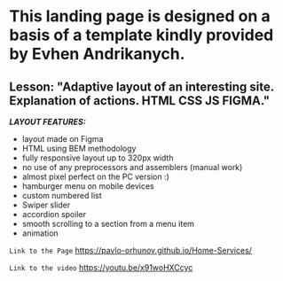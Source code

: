 # This landing page is designed on a basis of a template kindly provided by Evhen Andrikanych. <br>

## Lesson: "Adaptive layout of an interesting site. Explanation of actions. HTML CSS JS FIGMA." <br>

**_LAYOUT FEATURES:_**

- layout made on Figma
- HTML using BEM methodology
- fully responsive layout up to 320px width
- no use of any preprocessors and assemblers (manual work)
- almost pixel perfect on the PC version :)
- hamburger menu on mobile devices
- custom numbered list
- Swiper slider
- accordion spoiler
- smooth scrolling to a section from a menu item
- animation

`Link to the Page`
https://pavlo-orhunov.github.io/Home-Services/

`Link to the video`
https://youtu.be/x91woHXCcyc
